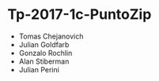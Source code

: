 # Tp-2017-1c-PuntoZip
- Tomas Chejanovich
- Julian Goldfarb
- Gonzalo Rochlin
- Alan Stiberman
- Julian Perini